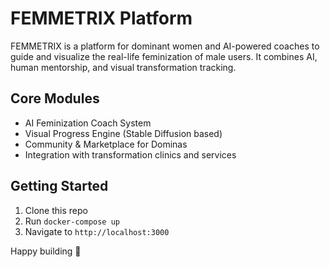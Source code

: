 # FEMMETRIX Platform

FEMMETRIX is a platform for dominant women and AI-powered coaches to guide and visualize the real-life feminization of male users. It combines AI, human mentorship, and visual transformation tracking.

## Core Modules

- AI Feminization Coach System
- Visual Progress Engine (Stable Diffusion based)
- Community & Marketplace for Dominas
- Integration with transformation clinics and services

## Getting Started

1. Clone this repo
2. Run `docker-compose up`
3. Navigate to `http://localhost:3000`

Happy building 💄
